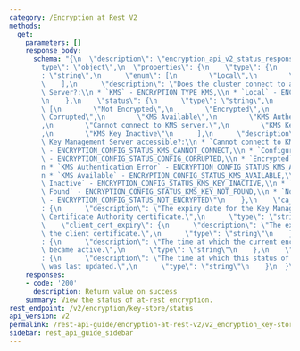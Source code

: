 ```yaml
---
category: /Encryption at Rest V2
methods:
  get:
    parameters: []
    response_body:
      schema: "{\n  \"description\": \"encryption_api_v2_status_response\",\n  \"\
        type\": \"object\",\n  \"properties\": {\n    \"type\": {\n      \"type\"\
        : \"string\",\n      \"enum\": [\n        \"Local\",\n        \"KMS\"\n  \
        \    ],\n      \"description\": \"Does the cluster connect to a Key Management\
        \ Server?:\\n * `KMS` - ENCRYPTION_TYPE_KMS,\\n * `Local` - ENCRYPTION_TYPE_LOCAL\"\
        \n    },\n    \"status\": {\n      \"type\": \"string\",\n      \"enum\":\
        \ [\n        \"Not Encrypted\",\n        \"Encrypted\",\n        \"Configuration\
        \ Corrupted\",\n        \"KMS Available\",\n        \"KMS Authentication Error\"\
        ,\n        \"Cannot connect to KMS server.\",\n        \"KMS Key Not Found\"\
        ,\n        \"KMS Key Inactive\"\n      ],\n      \"description\": \"Is the\
        \ Key Management Server accessible?:\\n * `Cannot connect to KMS server.`\
        \ - ENCRYPTION_CONFIG_STATUS_KMS_CANNOT_CONNECT,\\n * `Configuration Corrupted`\
        \ - ENCRYPTION_CONFIG_STATUS_CONFIG_CORRUPTED,\\n * `Encrypted` - ENCRYPTION_CONFIG_STATUS_LOCAL,\\\
        n * `KMS Authentication Error` - ENCRYPTION_CONFIG_STATUS_KMS_AUTHENTICATION_ERROR,\\\
        n * `KMS Available` - ENCRYPTION_CONFIG_STATUS_KMS_AVAILABLE,\\n * `KMS Key\
        \ Inactive` - ENCRYPTION_CONFIG_STATUS_KMS_KEY_INACTIVE,\\n * `KMS Key Not\
        \ Found` - ENCRYPTION_CONFIG_STATUS_KMS_KEY_NOT_FOUND,\\n * `Not Encrypted`\
        \ - ENCRYPTION_CONFIG_STATUS_NOT_ENCRYPTED\"\n    },\n    \"ca_cert_expiry\"\
        : {\n      \"description\": \"The expiry date for the Key Management Server\
        \ Certificate Authority certificate.\",\n      \"type\": \"string\"\n    },\n\
        \    \"client_cert_expiry\": {\n      \"description\": \"The expiry date for\
        \ the client certificate.\",\n      \"type\": \"string\"\n    },\n    \"last_key_rotation_time\"\
        : {\n      \"description\": \"The time at which the current encryption key\
        \ became active.\",\n      \"type\": \"string\"\n    },\n    \"last_status_update_time\"\
        : {\n      \"description\": \"The time at which this status of the configuration\
        \ was last updated.\",\n      \"type\": \"string\"\n    }\n  }\n}"
    responses:
    - code: '200'
      description: Return value on success
    summary: View the status of at-rest encryption.
rest_endpoint: /v2/encryption/key-store/status
api_version: v2
permalink: /rest-api-guide/encryption-at-rest-v2/v2_encryption_key-store_status.html
sidebar: rest_api_guide_sidebar
---
```

